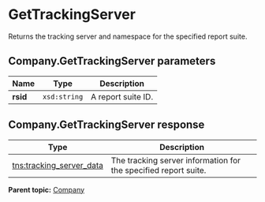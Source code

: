 # GetTrackingServer

Returns the tracking server and namespace for the specified report suite.

## Company.GetTrackingServer parameters

|Name|Type|Description|
|----|----|-----------|
|**rsid** |`xsd:string` |A report suite ID.|

## Company.GetTrackingServer response

|Type|Description|
|----|-----------|
|[tns:tracking\_server\_data](../../data_types/r_tracking_server_data.md#) |The tracking server information for the specified report suite.|

**Parent topic:** [Company](../../methods/company/r_methods_company.md)


